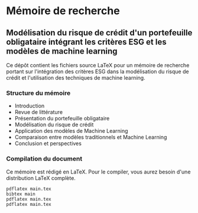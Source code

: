 # Mémoire de recherche

## Modélisation du risque de crédit d'un portefeuille obligataire intégrant les critères ESG et les modèles de machine learning

Ce dépôt contient les fichiers source LaTeX pour un mémoire de recherche portant sur l'intégration des critères ESG dans la modélisation du risque de crédit et l'utilisation des techniques de machine learning.

### Structure du mémoire

- Introduction
- Revue de littérature
- Présentation du portefeuille obligataire
- Modélisation du risque de crédit
- Application des modèles de Machine Learning
- Comparaison entre modèles traditionnels et Machine Learning
- Conclusion et perspectives

### Compilation du document

Ce mémoire est rédigé en LaTeX. Pour le compiler, vous aurez besoin d'une distribution LaTeX complète.

```
pdflatex main.tex
bibtex main
pdflatex main.tex
pdflatex main.tex
```
